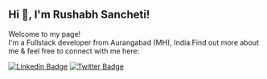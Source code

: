 ## Hi 👋, I'm Rushabh Sancheti!
Welcome to my page! </br> I'm a Fullstack developer from  Aurangabad (MH), India.Find out more about me & feel free to connect with me here:

[![Linkedin Badge](https://img.shields.io/badge/-rushabhsancheti-blue?style=plastic&logo=Linkedin&logoColor=white&link=https://www.linkedin.com/in/rushabh-sancheti-95660115a/)](https://www.linkedin.com/in/rushabh-sancheti-95660115a/)
[![Twitter Badge](https://img.shields.io/badge/-rushabhsancheti-blue?style=plastic&logo=Twitter&logoColor=white&link=https://twitter.com/Rushabh2397/)](https://twitter.com/Rushabh2397/)






<!-- 📫 How to reach me:

[<img src="https://img.icons8.com/nolan/64/linkedin.png"/>](https://www.linkedin.com/in/rushabh-sancheti-95660115a)
[<img src="https://img.icons8.com/nolan/64/twitter-squared.png"/>](https://twitter.com/Rushabh2397) -->

